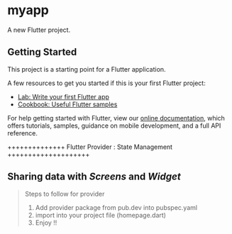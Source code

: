 # myapp

A new Flutter project.

## Getting Started

This project is a starting point for a Flutter application.

A few resources to get you started if this is your first Flutter project:

- [Lab: Write your first Flutter app](https://flutter.dev/docs/get-started/codelab)
- [Cookbook: Useful Flutter samples](https://flutter.dev/docs/cookbook)

For help getting started with Flutter, view our
[online documentation](https://flutter.dev/docs), which offers tutorials,
samples, guidance on mobile development, and a full API reference.


++++++++++++++ Flutter Provider : State Management ++++++++++++++++++++
## Sharing data with *Screens* and *Widget*

> Steps to follow for provider
>1. Add provider package from pub.dev into pubspec.yaml
>2. import into your project file (homepage.dart)
>3. Enjoy !!

